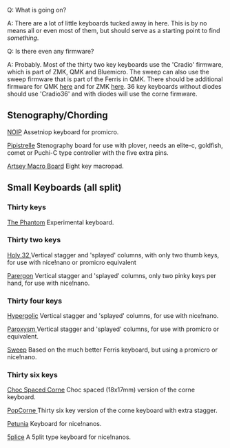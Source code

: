 Q: What is going on?

A: There are a lot of little keyboards tucked away in here. This is by no means all or even most of them, but should serve as a starting point to find *something*.

Q: Is there even any firmware?

A: Probably. Most of the thirty two key keyboards use the 'Cradio' firmware, which is part of ZMK, QMK and Bluemicro. The sweep can also use the sweep firmware that is part of the Ferris in QMK. There should be additional firmware for QMK [here](https://github.com/davidphilipbarr/36keys/tree/master/qmk) and for ZMK [here](https://github.com/davidphilipbarr/zmk-shields). 36 key keyboards without diodes should use 'Cradio36' and with diodes will use the corne firmware. 

## Stenography/Chording

[NOIP](https://github.com/davidphilipbarr/36keys/tree/master/Misc/noipV2)
Assetniop keyboard for promicro.

[Pipistrelle](https://github.com/davidphilipbarr/pipistrelle) 
Stenography board for use with plover, needs an elite-c, goldfish, comet or Puchi-C type controller with the five extra pins.

[Artsey Macro Board](https://github.com/davidphilipbarr/Macropads/tree/main/macro2)
Eight key macropad.

## Small Keyboards (all split)

### Thirty keys
[The Phantom](http://github.com/davidphilipbarr/36keys/tree/master/30keys/thephantom)
Experimental keyboard. 

### Thirty two keys

[Holy 32 ](https://github.com/davidphilipbarr/hypergolic/tree/main/holy32)
Vertical stagger and 'splayed' columns, with only two thumb keys, for use with nice!nano or promicro equivalent

[Parergon](https://github.com/davidphilipbarr/hypergolic/tree/main/parergonv2)
Vertical stagger and 'splayed' columns, only two pinky keys per hand, for use with nice!nano.

### Thirty four keys

[Hypergolic](https://github.com/davidphilipbarr/hypergolic/tree/main/hypergolic%20V1.3)
Vertical stagger and 'splayed' columns, for use with nice!nano.

[Paroxysm ](https://github.com/davidphilipbarr/hypergolic/tree/main/paroxysm)
Vertical stagger and 'splayed' columns, for use with promicro or equivalent.

[Sweep](https://github.com/davidphilipbarr/Sweep/tree/main/Sweepv2)
Based on the much better Ferris keyboard, but using a promicro or nice!nano.

### Thirty six keys

[Choc Spaced Corne](https://github.com/davidphilipbarr/Choc-Spaced-Corne) 
Choc spaced (18x17mm) version of the corne keyboard.

[PopCorne ](https://github.com/davidphilipbarr/popcorn)
Thirty six key version of the corne keyboard with extra stagger.

[Petunia](https://github.com/davidphilipbarr/petunia) 
Keyboard for nice!nanos.

[5plice](https://github.com/davidphilipbarr/5plice) 
A 5plit type keyboard for nice!nanos.

